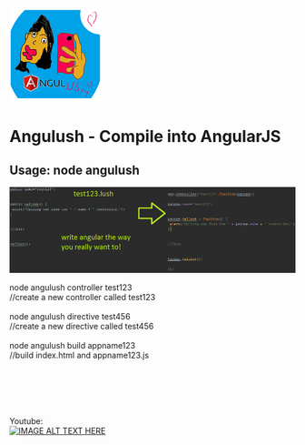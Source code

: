 

<img src='https://github.com/yeoni8/angulush/blob/master/smalllogo.png?raw=true'>

<h1>
Angulush - Compile into AngularJS
</h1>

<h2>
Usage: node angulush
</h2>

<img src='https://github.com/yeoni8/angulush/blob/master/concept.png?raw=true'>



node angulush controller test123<br>    //create a new controller called test123<br><br>
node angulush directive test456<br>    //create a new directive called test456<br><br>
node angulush build appname123<br>      //build index.html and appname123.js<br><br>


<br><br><br><br>
Youtube:<br>
[![IMAGE ALT TEXT HERE](http://img.youtube.com/vi/XglAM685N0w/0.jpg)](http://www.youtube.com/watch?v=XglAM685N0w)




